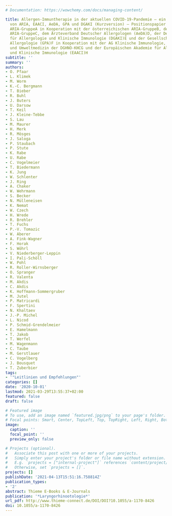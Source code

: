```yaml
---
# Documentation: https://wowchemy.com/docs/managing-content/

title: Allergen-Immuntherapie in der aktuellen COVID-19-Pandemie – ein Positionspapier
  von ARIA, EAACI, AeDA, GPA und DGAKI (Kurzversion) – Positionspapier der deutschen
  ARIA-GruppeA in Kooperation mit der österreichischen ARIA-GruppeB, der schweizerischen
  ARIA-GruppeC, dem Ärzteverband Deutscher Allergologen (AeDA)D, der Deutschen Gesellschaft
  für Allergologie und Klinische Immunologie (DGAKI)E und der Gesellschaft für Pädiatrische
  Allergologie (GPA)F in Kooperation mit der AG Klinische Immunologie, Allergologie
  und Umweltmedizin der DGHNO-KHCG und der Europäischen Akademie für Allergologie
  und Klinische Immunologie (EAACI)H
subtitle: ''
summary: ''
authors:
- O. Pfaar
- L. Klimek
- M. Worm
- K.-C. Bergmann
- T. Bieber
- R. Buhl
- J. Buters
- U. Darsow
- T. Keil
- J. Kleine-Tebbe
- S. Lau
- M. Maurer
- H. Merk
- R. Mösges
- J. Saloga
- P. Staubach
- P. Stute
- K. Rabe
- U. Rabe
- C. Vogelmeier
- T. Biedermann
- K. Jung
- W. Schlenter
- J. Ring
- A. Chaker
- W. Wehrmann
- S. Becker
- N. Mülleneisen
- K. Nemat
- W. Czech
- H. Wrede
- R. Brehler
- T. Fuchs
- P.-V. Tomazic
- W. Aberer
- A. Fink-Wagner
- F. Horak
- S. Wöhrl
- V. Niederberger-Leppin
- I. Pali-Schöll
- W. Pohl
- R. Roller-Wirnsberger
- O. Spranger
- R. Valenta
- M. Akdis
- C. Akdis
- K. Hoffmann-Sommergruber
- M. Jutel
- P. Matricardi
- F. Spertini
- N. Khaltaev
- J.-P. Michel
- L. Nicod
- P. Schmid-Grendelmeier
- E. Hamelmann
- T. Jakob
- T. Werfel
- M. Wagenmann
- C. Taube
- M. Gerstlauer
- C. Vogelberg
- J. Bousquet
- T. Zuberbier
tags:
- '"Leitlinien und Empfehlungen"'
categories: []
date: '2020-10-01'
lastmod: 2021-03-29T13:55:37+02:00
featured: false
draft: false

# Featured image
# To use, add an image named `featured.jpg/png` to your page's folder.
# Focal points: Smart, Center, TopLeft, Top, TopRight, Left, Right, BottomLeft, Bottom, BottomRight.
image:
  caption: ''
  focal_point: ''
  preview_only: false

# Projects (optional).
#   Associate this post with one or more of your projects.
#   Simply enter your project's folder or file name without extension.
#   E.g. `projects = ["internal-project"]` references `content/project/deep-learning/index.md`.
#   Otherwise, set `projects = []`.
projects: []
publishDate: '2021-04-13T15:51:16.758814Z'
publication_types:
- '2'
abstract: Thieme E-Books & E-Journals
publication: '*Laryngorhinootologie*'
url_pdf: http://www.thieme-connect.de/DOI/DOI?10.1055/a-1170-8426
doi: 10.1055/a-1170-8426
---
```

